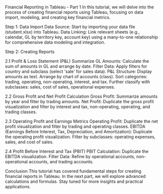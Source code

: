 Financial Reporting in Tableau - Part 1
In this tutorial, we will delve into the process of creating financial reports using Tableau, focusing on data import, modeling, and creating key financial metrics.

Step 1: Data Import
Data Source: Start by importing your data file (student.xlsx) into Tableau.
Data Linking: Link relevant sheets (e.g., calendar, GL by territory key, account key) using a many-to-one relationship for comprehensive data modeling and integration.


Step 2: Creating Reports

2.1 Profit & Loss Statement (P&L)
Summarize GL Amounts: Calculate the sum of amounts in GL and arrange by date.
Filter Data: Apply filters for country and subclass (select 'sale' for sales data).
P&L Structure:
Display amounts as text.
Arrange by chart of accounts (class).
Sort categories: trading, operating, non-operating, interest, and tax.
Further classify with subclasses: sales, cost of sales, operational expenses.


2.2 Gross Profit and Net Profit Calculation
Gross Profit: Summarize amounts by year and filter by trading amounts.
Net Profit: Duplicate the gross profit visualization and filter by interest and tax, non-operating, operating, and trading classes.


2.3 Operating Profit and Earnings Metrics
Operating Profit: Duplicate the net profit visualization and filter by trading and operating classes.
EBITDA (Earnings Before Interest, Tax, Depreciation, and Amortization):
Duplicate the operating profit visualization.
Filter by subclasses: operating expenses, sales, and cost of sales.


2.4 Profit Before Interest and Tax (PBIT)
PBIT Calculation: Duplicate the EBITDA visualization.
Filter Data: Refine by operational accounts, non-operational accounts, and trading accounts.


Conclusion
This tutorial has covered fundamental steps for creating financial reports in Tableau. In the next part, we will explore advanced calculations and formulas. Stay tuned for more insights and practical applications.

